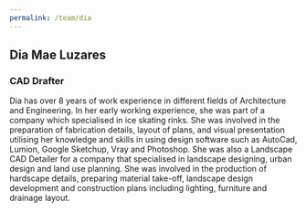 ```yaml
---
permalink: /team/dia
---
```


## Dia Mae Luzares

### CAD Drafter

Dia has over 8 years of work experience in different fields of Architecture and Engineering. In her early working experience, she was part of a company which specialised in ice skating rinks. She was involved in the preparation of fabrication details, layout of plans, and visual presentation utilising her knowledge and skills in using design software such as AutoCad, Lumion, Google Sketchup, Vray and Photoshop. She was also a Landscape CAD Detailer for a company that specialised in landscape designing, urban design and land use planning. She was involved in the production of hardscape details, preparing material take-off, landscape design development and construction plans including lighting, furniture and drainage layout.
